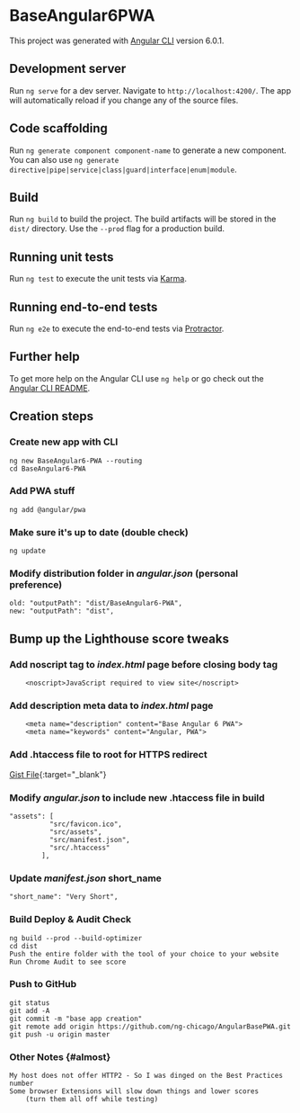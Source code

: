 # BaseAngular6PWA

This project was generated with [Angular CLI](https://github.com/angular/angular-cli) version 6.0.1.

## Development server

Run `ng serve` for a dev server. Navigate to `http://localhost:4200/`. The app will automatically reload if you change any of the source files.

## Code scaffolding

Run `ng generate component component-name` to generate a new component. You can also use `ng generate directive|pipe|service|class|guard|interface|enum|module`.

## Build

Run `ng build` to build the project. The build artifacts will be stored in the `dist/` directory. Use the `--prod` flag for a production build.

## Running unit tests

Run `ng test` to execute the unit tests via [Karma](https://karma-runner.github.io).

## Running end-to-end tests

Run `ng e2e` to execute the end-to-end tests via [Protractor](http://www.protractortest.org/).

## Further help

To get more help on the Angular CLI use `ng help` or go check out the [Angular CLI README](https://github.com/angular/angular-cli/blob/master/README.md).


## Creation steps

### Create new app with CLI
    ng new BaseAngular6-PWA --routing  
    cd BaseAngular6-PWA  

### Add PWA stuff
    ng add @angular/pwa  

### Make sure it's up to date (double check)
    ng update

### Modify distribution folder in _angular.json_ (personal preference)
	old: "outputPath": "dist/BaseAngular6-PWA",  
	new: "outputPath": "dist",  

## Bump up the Lighthouse score tweaks

### Add noscript tag to _index.html_ page before closing body tag
        <noscript>JavaScript required to view site</noscript>  

### Add description meta data to _index.html_ page
        <meta name="description" content="Base Angular 6 PWA">  
        <meta name="keywords" content="Angular, PWA">  

### Add .htaccess file to root for HTTPS redirect  
[Gist File](https://gist.github.com/ng-chicago/8eeb71f749134983a83b8752a9a29905){:target="_blank"}

### Modify _angular.json_ to include new .htaccess file in build  
	"assets": [
              "src/favicon.ico",
              "src/assets",
              "src/manifest.json",
              "src/.htaccess"
            ],

### Update _manifest.json_ short_name
    "short_name": "Very Short",  

### Build Deploy & Audit Check
    ng build --prod --build-optimizer  
    cd dist  
    Push the entire folder with the tool of your choice to your website  
    Run Chrome Audit to see score

### Push to GitHub
    git status  
    git add -A  
    git commit -m "base app creation"  
    git remote add origin https://github.com/ng-chicago/AngularBasePWA.git  
    git push -u origin master  

### Other Notes {#almost} 
    My host does not offer HTTP2 - So I was dinged on the Best Practices number 
    Some browser Extensions will slow down things and lower scores  
        (turn them all off while testing)   
